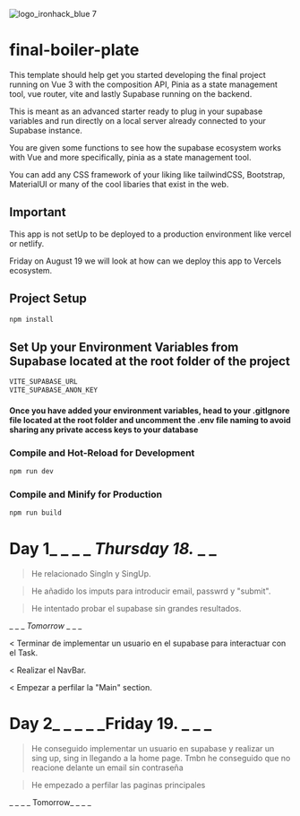 ![logo_ironhack_blue 7](https://user-images.githubusercontent.com/23629340/40541063-a07a0a8a-601a-11e8-91b5-2f13e4e6b441.png)

# final-boiler-plate

This template should help get you started developing the final project running on Vue 3 with the composition API, Pinia as a state management tool, vue router, vite and lastly Supabase running on the backend.

This is meant as an advanced starter ready to plug in your supabase variables and run directly on a local server already connected to your Supabase instance. 

You are given some functions to see how the supabase ecosystem works with Vue and more specifically, pinia as a state management tool.

You can add any CSS framework of your liking like tailwindCSS, Bootstrap, MaterialUI or many of the cool libaries that exist in the web. 

## Important
This app is not setUp to be deployed to a production environment like vercel or netlify. 

Friday on August 19 we will look at how can we deploy this app to Vercels ecosystem.


## Project Setup

```sh
npm install
```

## Set Up your Environment Variables from Supabase located at the root folder of the project

```sh
VITE_SUPABASE_URL
VITE_SUPABASE_ANON_KEY 
```
#### Once you have added your environment variables, head to your .gitIgnore file located at the root folder and uncomment the .env file naming to avoid sharing any private access keys to your database

### Compile and Hot-Reload for Development

```sh
npm run dev
```

### Compile and Minify for Production

```sh
npm run build
```

# Day 1_ _ _ _ _Thursday 18._ _ _ 

> He relacionado SingIn y SingUp.

> He añadido los imputs para introducir email, passwrd y "submit".

> He intentado probar el supabase sin grandes resultados.

_ _ _ _Tomorrow_ _ _ _

< Terminar de implementar un usuario en el supabase para interactuar con el Task.

< Realizar el NavBar.

< Empezar a perfilar la "Main" section.


# Day 2_ _ _ _ _Friday 19. _ _ _ 

> He conseguido implementar un usuario en supabase y realizar un sing up, sing in llegando a la home page. Tmbn he conseguido que no reacione delante un email sin contraseña

> He empezado a perfilar las paginas principales

_ _ _ _ Tomorrow_ _ _ _